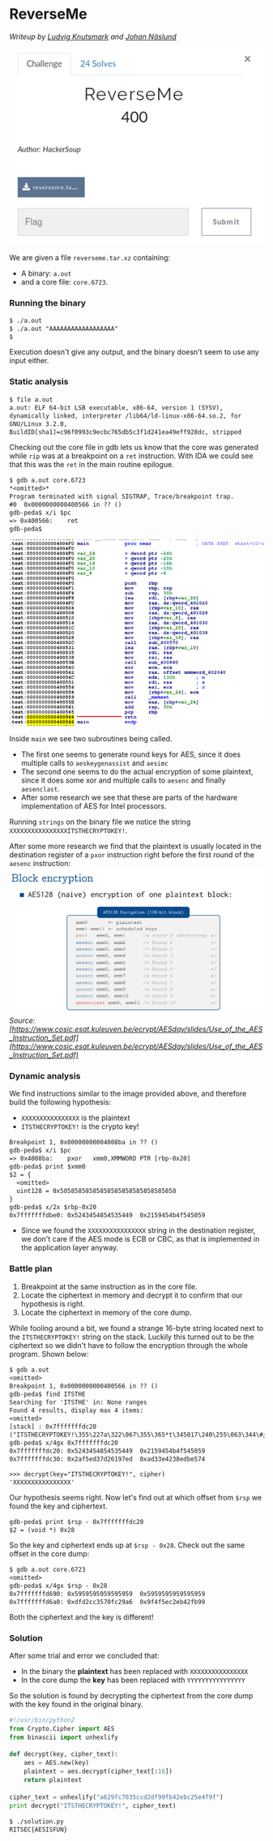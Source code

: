 # ReverseMe 

*Writeup by [Ludvig Knutsmark](https://github.com/ludvigknutsmark) and [Johan Näslund](https://github.com/happysox)*

![](pics/reverseme.png)

We are given a file `reverseme.tar.xz` containing: 
* A binary: `a.out` 
* and a core file: `core.6723`.

### Running the binary

```
$ ./a.out
$ ./a.out "AAAAAAAAAAAAAAAAAA"
$
```
Execution doesn't give any output, and the binary doesn't seem to use any input either.

### Static analysis

```
$ file a.out 
a.out: ELF 64-bit LSB executable, x86-64, version 1 (SYSV), dynamically linked, interpreter /lib64/ld-linux-x86-64.so.2, for GNU/Linux 3.2.0, BuildID[sha1]=c96f0993c9ecbc765db5c3f1d241ea49eff928dc, stripped
```

Checking out the core file in gdb lets us know that the core was generated while `rip` was at a breakpoint on a `ret` instruction. With IDA we could see that this was the `ret` in the main routine epilogue. 

```
$ gdb a.out core.6723
*<omitted>*
Program terminated with signal SIGTRAP, Trace/breakpoint trap.
#0  0x0000000000400566 in ?? ()
gdb-peda$ x/i $pc
=> 0x400566:	ret    
gdb-peda$ 
```

![](pics/main.png)

Inside `main` we see two subroutines being called. 

* The first one seems to generate round keys for AES, since it does multiple calls to `aeskeygenassist` and `aesimc` 
* The second one seems to do the actual encryption of some plaintext, since it does some xor and multiple calls to `aesenc` and finally `aesenclast`.
* After some research we see that these are parts of the hardware implementation of AES for Intel processors.


Running `strings` on the binary file we notice the string `XXXXXXXXXXXXXXXXITSTHECRYPTOKEY!`.

After some more research we find that the plaintext is usually located in the destination register of a `pxor` instruction right before the first round of the `aesenc` instruction: 
![](pics/aesENC.png) *Source: [https://www.cosic.esat.kuleuven.be/ecrypt/AESday/slides/Use_of_the_AES_Instruction_Set.pdf](https://www.cosic.esat.kuleuven.be/ecrypt/AESday/slides/Use_of_the_AES_Instruction_Set.pdf)*

### Dynamic analysis

We find instructions similar to the image provided above, and therefore build the following hypothesis: 
* `XXXXXXXXXXXXXXXX` is the plaintext
* `ITSTHECRYPTOKEY!` is the crypto key!

```
Breakpoint 1, 0x00000000004008ba in ?? ()
gdb-peda$ x/i $pc
=> 0x4008ba:	pxor   xmm0,XMMWORD PTR [rbp-0x20]
gdb-peda$ print $xmm0
$2 = {
  <omitted>
  uint128 = 0x58585858585858585858585858585858
}
gdb-peda$ x/2x $rbp-0x20
0x7fffffffdbe0:	0x5243454854535449	0x2159454b4f545059
```
* Since we found the `XXXXXXXXXXXXXXXX` string in the destination register, we don't care if the AES mode is ECB or CBC, as that is implemented in the application layer anyway.

### Battle plan
1. Breakpoint at the same instruction as in the core file.
2. Locate the ciphertext in memory and decrypt it to confirm that our hypothesis is right. 
3. Locate the ciphertext in memory of the core dump.

While fooling around a bit, we found a strange 16-byte string located next to the `ITSTHECRYPTOKEY!` string on the stack. Luckily this turned out to be the ciphertext so we didn't have to follow the encryption through the whole program. Shown below:

```
$ gdb a.out 
<omitted>
Breakpoint 1, 0x0000000000400566 in ?? ()
gdb-peda$ find ITSTHE
Searching for 'ITSTHE' in: None ranges
Found 4 results, display max 4 items:
<omitted>
[stack] : 0x7fffffffdc20 ("ITSTHECRYPTOKEY!\355\227a\322\067\355\365*t\345ێ#\344\063\255\240\017@")
gdb-peda$ x/4gx 0x7fffffffdc20
0x7fffffffdc20:	0x5243454854535449	0x2159454b4f545059
0x7fffffffdc30:	0x2af5ed37d26197ed	0xad33e4238edbe574
```

```
>>> decrypt(key="ITSTHECRYPTOKEY!", cipher)
'XXXXXXXXXXXXXXXX'
```
Our hypothesis seems right. Now let's find out at which offset from `$rsp` we found the key and ciphertext.

```
gdb-peda$ print $rsp - 0x7fffffffdc20
$2 = (void *) 0x28
```

So the key and ciphertext ends up at `$rsp - 0x28`. Check out the same offset in the core dump:
```
$ gdb a.out core.6723
<omitted>
gdb-peda$ x/4gx $rsp - 0x28
0x7fffffffd690:	0x5959595959595959	0x5959595959595959
0x7fffffffd6a0:	0xdfd2cc3570fc29a6	0x9f4f5ec2eb42fb99
```

Both the ciphertext and the key is different! 

### Solution

After some trial and error we concluded that:

* In the binary the **plaintext** has been replaced with `XXXXXXXXXXXXXXXX` 
* In the core dump the **key** has been replaced with `YYYYYYYYYYYYYYYY` 

So the solution is found by decrypting the ciphertext from the core dump with the key found in the original binary. 

``` python
#!/usr/bin/python2
from Crypto.Cipher import AES
from binascii import unhexlify

def decrypt(key, cipher_text):
    aes = AES.new(key)
    plaintext = aes.decrypt(cipher_text[:16])
    return plaintext

cipher_text = unhexlify("a629fc7035ccd2df99fb42ebc25e4f9f")
print decrypt("ITSTHECRYPTOKEY!", cipher_text)
```

```
$ ./solution.py
RITSEC{AESISFUN}
```
